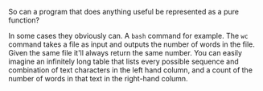 So can a program that does anything useful be represented as a pure function?

In some cases they obviously can. A `bash` command for example. The `wc` command takes a file as input and outputs the number of words in the file. Given the same file it'll always return the same number. You can easily imagine an infinitely long table that lists every possible sequence and combination of text characters in the left hand column, and a count of the number of words in that text in the right-hand column.
